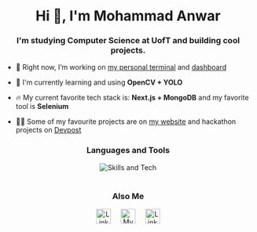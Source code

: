 <h1 align="center">Hi 👋, I'm Mohammad Anwar</h1>
<h3 align="center">I'm studying Computer Science at UofT and building cool projects.</h3>

- 🔭 Right now, I’m working on [my personal terminal](https://anwar.app) and [dashboard](https://github.com/mh-anwar/dashboard)

- 🌱 I'm currently learning and using **OpenCV + YOLO**
- 🔥 My current favorite tech stack is: **Next.js + MongoDB** and my favorite tool is **Selenium**

- 👨‍💻 Some of my favourite projects are on [my website](https://mohammadanwar.dev) and hackathon projects on [Devpost](https://devpost.com/mh-anwar)


<h3 align="center">Languages and Tools</h3>
<div align="center">
  <img align="center" src="https://skillicons.dev/icons?i=html,css,js,react,nextjs,mongodb,sqlite,nodejs,python,java,selenium,nginx,linux&theme=dark" alt="Skills and Tech" />
</div>
<br/>

<!--
| <img src="https://github-readme-stats.vercel.app/api?username=mh-anwar&show_icons=true&count_private=true&hide_border=true&theme=transparent" height="170" /> | <img src="https://streak-stats.demolab.com/?user=mh-anwar&&hide_border=true&layout=compact&theme=transparent" height="170" /> |
| :-----------------------------------------------------------------------------------------------------------------------------------------------------------: | :-------------------------------------------------------------------------------------------------------------------------------------------: |
-->

<h3 align="center">Also Me</h3>
<div align="center" >
  <a href="https://www.linkedin.com/in/mh-anwar/ target="_blank"><img width="30" height="30" align="center" src="https://skillicons.dev/icons?i=linkedin" alt="LinkedIn" /></a>&nbsp;&nbsp;&nbsp;&nbsp;
  <a href="https://mohammadanwar.dev" target="_blank"><img width="30" height="30" align="center" src="https://mohammadanwar.dev/apple-icon.png" alt="My Website" /></a>&nbsp;&nbsp;&nbsp;&nbsp;
  <a href="https://devpost.com/mh-anwar" target="_blank"><img width="30" height="30" align="center" src="https://devpost.com/favicon.ico" alt="LinkedIn" /></a>
</table>
